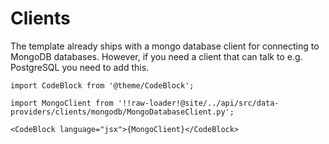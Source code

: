 # Clients

The template already ships with a mongo database client for connecting to MongoDB databases. However, if you need a client that can talk to e.g. PostgreSQL you need to add this.

```mdx-code-block
import CodeBlock from '@theme/CodeBlock';

import MongoClient from '!!raw-loader!@site/../api/src/data-providers/clients/mongodb/MongoDatabaseClient.py';

<CodeBlock language="jsx">{MongoClient}</CodeBlock>
```

